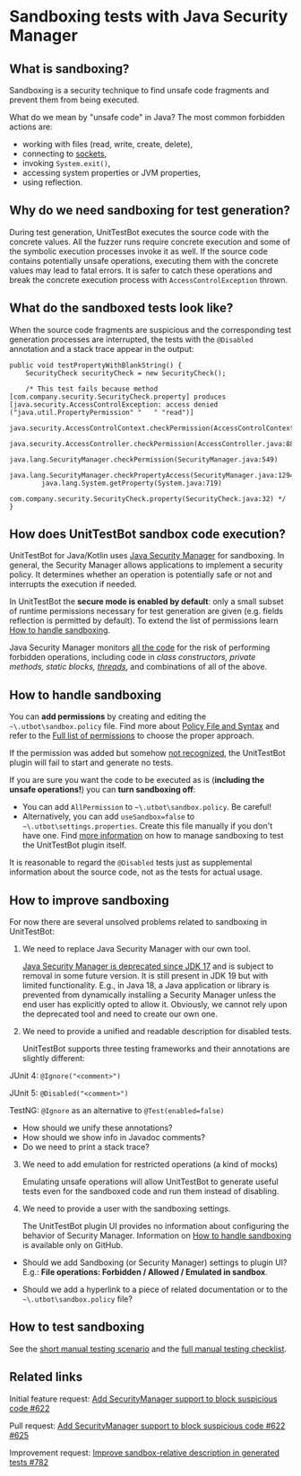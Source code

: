 # Sandboxing tests with Java Security Manager

## What is sandboxing?

Sandboxing is a security technique to find unsafe code fragments and prevent them from being executed.

What do we mean by "unsafe code" in Java? The most common forbidden actions are:

* working with files (read, write, create, delete),
* connecting to [sockets](https://github.com/UnitTestBot/UTBotJava/issues/792),
* invoking `System.exit()`,
* accessing system properties or JVM properties,
* using reflection.

## Why do we need sandboxing for test generation?

During test generation, UnitTestBot executes the source code with the concrete values. All the fuzzer runs require 
concrete execution and some of the symbolic execution processes invoke it as well. If the source code contains 
potentially unsafe operations, executing them with the concrete values may lead to fatal errors. It is safer to catch 
these operations and break the concrete execution process with `AccessControlException` thrown.

## What do the sandboxed tests look like?

When the source code fragments are suspicious and the corresponding test generation processes are interrupted, the tests with the `@Disabled` annotation and a stack trace appear in the output:

    public void testPropertyWithBlankString() {
        SecurityCheck securityCheck = new SecurityCheck();
        
        /* This test fails because method [com.company.security.SecurityCheck.property] produces [java.security.AccessControlException: access denied ("java.util.PropertyPermission" "   " "read")]
            java.security.AccessControlContext.checkPermission(AccessControlContext.java:472)
            java.security.AccessController.checkPermission(AccessController.java:886)
            java.lang.SecurityManager.checkPermission(SecurityManager.java:549)
            java.lang.SecurityManager.checkPropertyAccess(SecurityManager.java:1294)
            java.lang.System.getProperty(System.java:719)
            com.company.security.SecurityCheck.property(SecurityCheck.java:32) */
    }

## How does UnitTestBot sandbox code execution?

UnitTestBot for Java/Kotlin uses [Java Security Manager](https://docs.oracle.com/javase/tutorial/essential/environment/security.html) for sandboxing. In general, the Security Manager allows applications to implement a security policy. It determines whether an operation is potentially safe or not and interrupts the execution if needed.

In UnitTestBot the **secure mode is enabled by default**: only a small subset of runtime permissions necessary for 
test generation are given (e.g. fields reflection is permitted by default). To extend the list of permissions learn 
[How to handle sandboxing](#How-to-handle-sandboxing).

Java Security Manager monitors [all the code](https://github.com/UnitTestBot/UTBotJava/issues/791) for the risk of performing forbidden operations, including code in _class constructors, private methods, static blocks, [threads](https://github.com/UnitTestBot/UTBotJava/issues/895)_, and combinations of all of the above.

## How to handle sandboxing

You can **add permissions** by creating and editing the `~\.utbot\sandbox.policy` file. Find more about [Policy File and Syntax](https://docs.oracle.com/javase/7/docs/technotes/guides/security/PolicyFiles.html#Examples) and refer to the [Full list of permissions](https://docs.oracle.com/javase/1.5.0/docs/guide/security/spec/security-spec.doc3.html) to choose the proper approach.

If the permission was added but somehow [not recognized](https://github.com/UnitTestBot/UTBotJava/issues/796), the UnitTestBot plugin will fail to start and generate no tests.

If you are sure you want the code to be executed as is (**including the unsafe operations!**) you can **turn sandboxing off**:

* You can add `AllPermission`  to `~\.utbot\sandbox.policy`. Be careful!
* Alternatively, you can add `useSandbox=false` to `~\.utbot\settings.properties`. Create this file manually if you don't have one. Find [more information](https://github.com/UnitTestBot/UTBotJava/pull/857) on how to manage sandboxing to test the UnitTestBot plugin itself.

It is reasonable to regard the `@Disabled` tests just as supplemental information about the source code, not as the tests for actual usage.

## How to improve sandboxing

For now there are several unsolved problems related to sandboxing in UnitTestBot:

1. We need to replace Java Security Manager with our own tool.

   [Java Security Manager is deprecated since JDK 17](https://openjdk.org/jeps/411) and is subject to removal in some 
 future version. It is still present in JDK 19 but with limited functionality. E.g., in Java 18, a Java application or library is prevented from dynamically installing a Security Manager unless the end user has explicitly opted to allow it. Obviously, we cannot rely upon the deprecated tool and need to create our own one.


2. We need to provide a unified and readable description for disabled tests.

   UnitTestBot supports three testing frameworks and their annotations are slightly different:

JUnit 4: `@Ignore("<comment>")`

JUnit 5: `@Disabled("<comment>")`

TestNG: `@Ignore` as an alternative to `@Test(enabled=false)`

* How should we unify these annotations?
* How should we show info in Javadoc comments?
* Do we need to print a stack trace?
  

3. We need to add emulation for restricted operations (a kind of mocks)

   Emulating unsafe operations will allow UnitTestBot to generate useful tests even for the sandboxed code and run them instead of disabling.

4. We need to provide a user with the sandboxing settings.

   The UnitTestBot plugin UI provides no information about configuring the behavior of Security Manager. Information on [How to 
  handle 
sandboxing](#How-to-handle-sandboxing) is available only on GitHub.

* Should we add Sandboxing (or Security Manager) settings to plugin UI? E.g.: **File operations: Forbidden / Allowed / Emulated in sandbox**.

* Should we add a hyperlink to a piece of related documentation or to the `~\.utbot\sandbox.policy` file?

## How to test sandboxing

See the [short manual testing scenario](https://github.com/UnitTestBot/UTBotJava/pull/625) and the [full manual testing checklist](https://github.com/UnitTestBot/UTBotJava/issues/790).

## Related links

Initial feature request: [Add SecurityManager support to block suspicious code #622](https://github.com/UnitTestBot/UTBotJava/issues/622)

Pull request: [Add SecurityManager support to block suspicious code #622 #625](https://github.com/UnitTestBot/UTBotJava/pull/625)

Improvement request: [Improve sandbox-relative description in generated tests #782](https://github.com/UnitTestBot/UTBotJava/issues/782)
